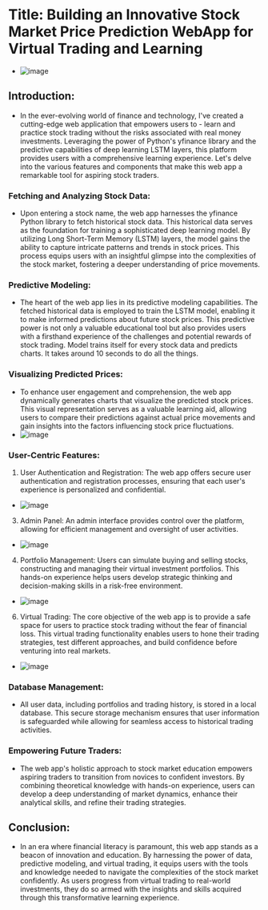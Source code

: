  # Title: Building an Innovative Stock Market Price Prediction WebApp for Virtual Trading and Learning
 - ![image](https://github.com/roshan9900/Collage_Project/assets/115538447/5b1a2e1c-62c9-4add-9fd0-28034deb007a)


## Introduction:
- In the ever-evolving world of finance and technology, I've created a cutting-edge web application that empowers users to - learn and practice stock trading without the risks associated with real money investments. Leveraging the power of Python's yfinance library and the predictive capabilities of deep learning LSTM layers, this platform provides users with a comprehensive learning experience. Let's delve into the various features and components that make this web app a remarkable tool for aspiring stock traders.

### Fetching and Analyzing Stock Data:
- Upon entering a stock name, the web app harnesses the yfinance Python library to fetch historical stock data. This historical data serves as the foundation for training a sophisticated deep learning model. By utilizing Long Short-Term Memory (LSTM) layers, the model gains the ability to capture intricate patterns and trends in stock prices. This process equips users with an insightful glimpse into the complexities of the stock market, fostering a deeper understanding of price movements.

### Predictive Modeling:
- The heart of the web app lies in its predictive modeling capabilities. The fetched historical data is employed to train the LSTM model, enabling it to make informed predictions about future stock prices. This predictive power is not only a valuable educational tool but also provides users with a firsthand experience of the challenges and potential rewards of stock trading. Model trains itself for every stock data and predicts charts. It takes around 10 seconds to do all the things.

### Visualizing Predicted Prices:
- To enhance user engagement and comprehension, the web app dynamically generates charts that visualize the predicted stock prices. This visual representation serves as a valuable learning aid, allowing users to compare their predictions against actual price movements and gain insights into the factors influencing stock price fluctuations.
- ![image](https://github.com/roshan9900/Collage_Project/assets/115538447/3f9a7c08-fbf7-44a9-a6a9-7ff22dbea7e3)


### User-Centric Features:
1. User Authentication and Registration: The web app offers secure user authentication and registration processes, ensuring that each user's experience is personalized and confidential.
- ![image](https://github.com/roshan9900/Collage_Project/assets/115538447/87bf3595-e971-4861-bc51-af61e8655400)


3. Admin Panel: An admin interface provides control over the platform, allowing for efficient management and oversight of user activities.
- ![image](https://github.com/roshan9900/Collage_Project/assets/115538447/12c42e56-665b-4e59-99b5-b09c2c856928)


4. Portfolio Management: Users can simulate buying and selling stocks, constructing and managing their virtual investment portfolios. This hands-on experience helps users develop strategic thinking and decision-making skills in a risk-free environment.
- ![image](https://github.com/roshan9900/Collage_Project/assets/115538447/09ef4884-697d-4eeb-839d-52ee7936f938)


6. Virtual Trading: The core objective of the web app is to provide a safe space for users to practice stock trading without the fear of financial loss. This virtual trading functionality enables users to hone their trading strategies, test different approaches, and build confidence before venturing into real markets.
- ![image](https://github.com/roshan9900/Collage_Project/assets/115538447/790f3bf4-4b86-4b18-a212-c5d8fa435740)

### Database Management:
- All user data, including portfolios and trading history, is stored in a local database. This secure storage mechanism ensures that user information is safeguarded while allowing for seamless access to historical trading activities.

### Empowering Future Traders:
- The web app's holistic approach to stock market education empowers aspiring traders to transition from novices to confident investors. By combining theoretical knowledge with hands-on experience, users can develop a deep understanding of market dynamics, enhance their analytical skills, and refine their trading strategies.

## Conclusion:
- In an era where financial literacy is paramount, this web app stands as a beacon of innovation and education. By harnessing the power of data, predictive modeling, and virtual trading, it equips users with the tools and knowledge needed to navigate the complexities of the stock market confidently. As users progress from virtual trading to real-world investments, they do so armed with the insights and skills acquired through this transformative learning experience.
